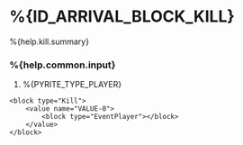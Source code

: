 # %{ID_ARRIVAL_BLOCK_KILL}

%{help.kill.summary}

### %{help.common.input}

1. %{PYRITE_TYPE_PLAYER}

```
<block type="Kill">
    <value name="VALUE-0">
        <block type="EventPlayer"></block>
    </value>
</block>
```
